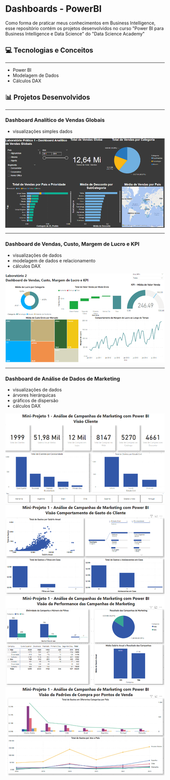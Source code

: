 # **Dashboards - PowerBI**

Como forma de praticar meus conhecimentos em Business Intelligence, esse repositório contém os projetos desenvolvidos no curso "Power BI para Business Intelligence e Data Science" do "Data Science Academy"

## 💻 **Tecnologias e Conceitos**

<hr>

- Power BI
- Modelagem de Dados
- Cálculos DAX

## 📊 **Projetos Desenvolvidos**

<hr>

### **Dashboard Analítico de Vendas Globais**

- visualizações simples dados

<img src="./capitulo02/DashboardAnaliticoVendas.png">

<hr>

### **Dashboard de Vendas, Custo, Margem de Lucro e KPI**
- visualizações de dados
- modelagem de dados e relacionamento
- cálculos DAX

<img src="./capitulo03/DashboardVendasCustoLucro.png">

<hr>

### **Dashboard de Análise de Dados de Marketing**
- visualizações de dados
- árvores hierárquicas
- gráficos de dispersão
- cálculos DAX

<img src="./capitulo04/DashboardMkt_VisaoCliente.png">

<img src="./capitulo04/DashboardMkt_VisaoComportamentoGastos.png">

<img src="./capitulo04/DashboardMkt_VisaoPerformanceCampanhas.png">

<img src="./capitulo04/DashboardMkt_VisaoPontosVenda.png">